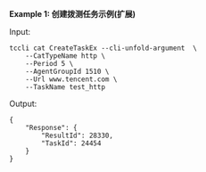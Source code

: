 **Example 1: 创建拨测任务示例(扩展)**



Input: 

```
tccli cat CreateTaskEx --cli-unfold-argument  \
    --CatTypeName http \
    --Period 5 \
    --AgentGroupId 1510 \
    --Url www.tencent.com \
    --TaskName test_http
```

Output: 
```
{
    "Response": {
        "ResultId": 28330,
        "TaskId": 24454
    }
}
```

